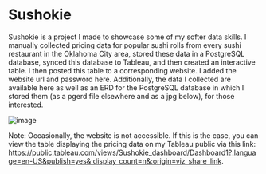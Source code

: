 # Sushokie

Sushokie is a project I made to showcase some of my softer data skills. I manually collected pricing data for popular sushi rolls from every sushi restaurant in the Oklahoma City area, stored these data in a PostgreSQL database, synced this database to Tableau, and then created an interactive table. I then posted this table to a corresponding website. I added the website url and password here. Additionally, the data I collected are available here as well as an ERD for the PostgreSQL database in which I stored them (as a pgerd file elsewhere and as a jpg below), for those interested.

![image](https://github.com/maldridge3/Sushokie/assets/96790192/54f91a8b-e27f-4e04-8bb9-6afe6c56b33a)


Note: Occasionally, the website is not accessible. If this is the case, you can view the table displaying the pricing data on my Tableau public via this link: https://public.tableau.com/views/Sushokie_dashboard/Dashboard1?:language=en-US&publish=yes&:display_count=n&:origin=viz_share_link.
